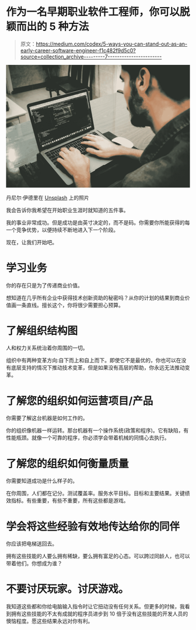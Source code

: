 # 作为一名早期职业软件工程师，你可以脱颖而出的 5 种方法

> 原文：<https://medium.com/codex/5-ways-you-can-stand-out-as-an-early-career-software-engineer-f1c482f9d5c0?source=collection_archive---------7----------------------->

![](img/6c1808f719b71a3a99caf778ab6b1d98.png)

丹尼尔·伊德里在 [Unsplash](https://unsplash.com/s/photos/programmer?utm_source=unsplash&utm_medium=referral&utm_content=creditCopyText) 上的照片

我会告诉你我希望在开始职业生涯时就知道的五件事。

我的事业非常成功。但是成功是由英寸决定的，而不是码。你需要你所能获得的每一个竞争优势，以便持续不断地进入下一个阶段。

现在，让我们开始吧。

# 学习业务

你的存在只是为了传递商业价值。

想知道在几乎所有企业中获得技术创新资助的秘密吗？从你的计划的结果到商业价值画一条直线。擅长这个，你将很少需要担心预算。

# 了解组织结构图

人和权力关系统治着你周围的一切。

组织中有两种变革方向:自下而上和自上而下。即使它不是最优的，你也可以在没有底层支持的情况下推动技术变革，但是如果没有高层的帮助，你永远无法推动变革。

# 了解您的组织如何运营项目/产品

你需要了解这台机器是如何工作的。

你的组织像机器一样运转。那台机器有一个操作系统(政策和程序)。它有缺陷，有性能瓶颈。就像一个可靠的程序，你必须学会带着机械的同情心去执行。

# 了解您的组织如何衡量质量

你需要知道成功是什么样子的。

在你周围，人们都在记分。测试覆盖率。服务水平目标。目标和主要结果。关键绩效指标。有些重要，有些不重要，所有这些都是游戏。

# 学会将这些经验有效地传达给你的同伴

你应该把电梯送回去。

拥有这些技能的人要么拥有稀缺，要么拥有富足的心态。可以跨过同龄人，也可以带着他们。你想成为谁？

# 不要讨厌玩家。讨厌游戏。

我知道这些都和你给电脑输入指令时让它扭动没有任何关系。但更多的时候，我看到拥有这些技能的不太有成就的程序员进步到 10 倍于没有这些技能的开发人员的懊恼程度。愿这些结果永远对你有利。